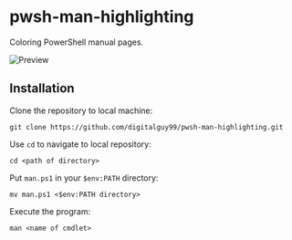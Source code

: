 # pwsh-man-highlighting
Coloring PowerShell manual pages.

![Preview](https://drive.google.com/uc?export=view&id=1xXwtodqskb58fgDpSTUlxo1XYTm01GEs)

## Installation

Clone the repository to local machine:

```
git clone https://github.com/digitalguy99/pwsh-man-highlighting.git
```

Use `cd` to navigate to local repository: 

```
cd <path of directory>
```

Put `man.ps1` in your `$env:PATH` directory:

```
mv man.ps1 <$env:PATH directory>
```

Execute the program:

```
man <name of cmdlet>
```
